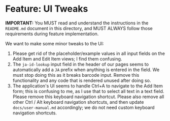 # Feature: UI Tweaks

**IMPORTANT:** You MUST read and understand the instructions in the `README.md` document in this directory, and MUST ALWAYS follow those requirements during feature implementation.

We want to make some minor tweaks to the UI:

1. Please get rid of the placeholder/example values in all input fields on the Add Item and Edit Item views; I find them confusing.
2. The `ja-id-lookup` input field in the header of our pages seems to automatically add a `JA` prefix when anything is entered in the field. We must stop doing this as it breaks barcode input. Remove this functionality and any code that is rendered unused after doing so.
3. The application's UI seems to handle Ctrl+A to navigate to the Add Item form; this is confusing to me, as I use that to select all text in a text field. Please remove this keyboard navigation shortcut. Please also remove all other Ctrl / Alt keyboard navigation shortcuts, and then update `docs/user-manual.md` accordingly; we do not need custom keyboard navigation shortcuts.
